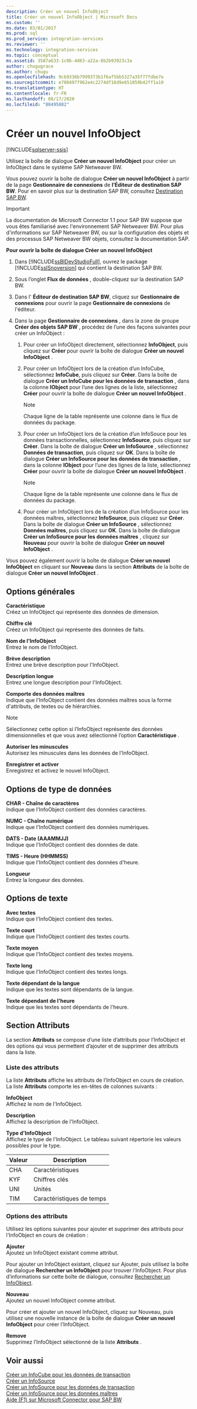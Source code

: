 ```yaml
---
description: Créer un nouvel InfoObject
title: Créer un nouvel InfoObject | Microsoft Docs
ms.custom: ''
ms.date: 03/01/2017
ms.prod: sql
ms.prod_service: integration-services
ms.reviewer: ''
ms.technology: integration-services
ms.topic: conceptual
ms.assetid: 3587a633-1c0b-4d63-a22a-6b2b93923c3a
author: chugugrace
ms.author: chugu
ms.openlocfilehash: 9cb9336b7999373b1f6af5bb5327a35f77fdbe7e
ms.sourcegitcommit: e700497f962e4c2274df16d9e651059b42ff1a10
ms.translationtype: HT
ms.contentlocale: fr-FR
ms.lasthandoff: 08/17/2020
ms.locfileid: "88495882"
---
```

# <a name="create-new-infoobject"></a>Créer un nouvel InfoObject

[!INCLUDE[sqlserver-ssis](../../includes/applies-to-version/sqlserver-ssis.md)]


  Utilisez la boîte de dialogue **Créer un nouvel InfoObject** pour créer un InfoObject dans le système SAP Netweaver BW.  
  
 Vous pouvez ouvrir la boîte de dialogue **Créer un nouvel InfoObject** à partir de la page **Gestionnaire de connexions** de **l’Éditeur de destination SAP BW**. Pour en savoir plus sur la destination SAP BW, consultez [Destination SAP BW](../../integration-services/data-flow/sap-bw-destination.md).  
  
> [!IMPORTANT]  
>  La documentation de Microsoft Connector 1.1 pour SAP BW suppose que vous êtes familiarisé avec l'environnement SAP Netweaver BW. Pour plus d'informations sur SAP Netweaver BW, ou sur la configuration des objets et des processus SAP Netweaver BW objets, consultez la documentation SAP.  
  
 **Pour ouvrir la boîte de dialogue Créer un nouvel InfoObject**  
  
1.  Dans [!INCLUDE[ssBIDevStudioFull](../../includes/ssbidevstudiofull-md.md)], ouvrez le package [!INCLUDE[ssISnoversion](../../includes/ssisnoversion-md.md)] qui contient la destination SAP BW.  
  
2.  Sous l’onglet **Flux de données** , double-cliquez sur la destination SAP BW.  
  
3.  Dans l' **Éditeur de destination SAP BW**, cliquez sur **Gestionnaire de connexions** pour ouvrir la page **Gestionnaire de connexions** de l'éditeur.  
  
4.  Dans la page **Gestionnaire de connexions** , dans la zone de groupe **Créer des objets SAP BW** , procédez de l’une des façons suivantes pour créer un InfoObject :  
  
    1.  Pour créer un InfoObject directement, sélectionnez **InfoObject**, puis cliquez sur **Créer** pour ouvrir la boîte de dialogue **Créer un nouvel InfoObject** .  
  
    2.  Pour créer un InfoObject lors de la création d’un InfoCube, sélectionnez **InfoCube**, puis cliquez sur **Créer**. Dans la boîte de dialogue **Créer un InfoCube pour les données de transaction** , dans la colonne **IObject** pour l’une des lignes de la liste, sélectionnez **Créer** pour ouvrir la boîte de dialogue **Créer un nouvel InfoObject** .  
  
        > [!NOTE]  
        >  Chaque ligne de la table représente une colonne dans le flux de données du package.  
  
    3.  Pour créer un InfoObject lors de la création d’un InfoSouce pour les données transactionnelles, sélectionnez **InfoSource**, puis cliquez sur **Créer**. Dans la boîte de dialogue **Créer un InfoSource** , sélectionnez **Données de transaction**, puis cliquez sur **OK**. Dans la boîte de dialogue **Créer un InfoSource pour les données de transaction** , dans la colonne **IObject** pour l’une des lignes de la liste, sélectionnez **Créer** pour ouvrir la boîte de dialogue **Créer un nouvel InfoObject** .  
  
        > [!NOTE]  
        >  Chaque ligne de la table représente une colonne dans le flux de données du package.  
  
    4.  Pour créer un InfoObject lors de la création d’un InfoSource pour les données maîtres, sélectionnez **InfoSource**, puis cliquez sur **Créer**. Dans la boîte de dialogue **Créer un InfoSource** , sélectionnez **Données maîtres**, puis cliquez sur **OK**. Dans la boîte de dialogue **Créer un InfoSource pour les données maîtres** , cliquez sur **Nouveau** pour ouvrir la boîte de dialogue **Créer un nouvel InfoObject** .  
  
 Vous pouvez également ouvrir la boîte de dialogue **Créer un nouvel InfoObject** en cliquant sur **Nouveau** dans la section **Attributs** de la boîte de dialogue **Créer un nouvel InfoObject** .  
  
## <a name="general-options"></a>Options générales  
 **Caractéristique**  
 Créez un InfoObject qui représente des données de dimension.  
  
 **Chiffre clé**  
 Créez un InfoObject qui représente des données de faits.  
  
 **Nom de l'InfoObject**  
 Entrez le nom de l'InfoObject.  
  
 **Brève description**  
 Entrez une brève description pour l'InfoObject.  
  
 **Description longue**  
 Entrez une longue description pour l'InfoObject.  
  
 **Comporte des données maîtres**  
 Indique que l'InfoObject contient des données maîtres sous la forme d'attributs, de textes ou de hiérarchies.  
  
> [!NOTE]  
>  Sélectionnez cette option si l’InfoObject représente des données dimensionnelles et que vous avez sélectionné l’option **Caractéristique** .  
  
 **Autoriser les minuscules**  
 Autorisez les minuscules dans les données de l'InfoObject.  
  
 **Enregistrer et activer**  
 Enregistrez et activez le nouvel InfoObject.  
  
## <a name="data-type-options"></a>Options de type de données  
 **CHAR - Chaîne de caractères**  
 Indique que l'InfoObject contient des données caractères.  
  
 **NUMC - Chaîne numérique**  
 Indique que l'InfoObject contient des données numériques.  
  
 **DATS - Date (AAAMMJJ)**  
 Indique que l'InfoObject contient des données de date.  
  
 **TIMS - Heure (HHMMSS)**  
 Indique que l'InfoObject contient des données d'heure.  
  
 **Longueur**  
 Entrez la longueur des données.  
  
## <a name="text-options"></a>Options de texte  
 **Avec textes**  
 Indique que l'InfoObject contient des textes.  
  
 **Texte court**  
 Indique que l'InfoObject contient des textes courts.  
  
 **Texte moyen**  
 Indique que l'InfoObject contient des textes moyens.  
  
 **Texte long**  
 Indique que l'InfoObject contient des textes longs.  
  
 **Texte dépendant de la langue**  
 Indique que les textes sont dépendants de la langue.  
  
 **Texte dépendant de l'heure**  
 Indique que les textes sont dépendants de l'heure.  
  
## <a name="attributes-section"></a>Section Attributs  
 La section **Attributs** se compose d’une liste d’attributs pour l’InfoObject et des options qui vous permettent d’ajouter et de supprimer des attributs dans la liste.  
  
### <a name="attributes-list"></a>Liste des attributs  
 La liste **Attributs** affiche les attributs de l’InfoObject en cours de création. La liste **Attributs** comporte les en-têtes de colonnes suivants :  
  
 **InfoObject**  
 Affichez le nom de l'InfoObject.  
  
 **Description**  
 Affichez la description de l'InfoObject.  
  
 **Type d'InfoObject**  
 Affichez le type de l'InfoObject. Le tableau suivant répertorie les valeurs possibles pour le type.  
  
|Valeur|Description|  
|-----------|-----------------|  
|CHA|Caractéristiques|  
|KYF|Chiffres clés|  
|UNI|Unités|  
|TIM|Caractéristiques de temps|  
  
### <a name="attributes-options"></a>Options des attributs  
 Utilisez les options suivantes pour ajouter et supprimer des attributs pour l'InfoObject en cours de création :  
  
 **Ajouter**  
 Ajoutez un InfoObject existant comme attribut.  
  
 Pour ajouter un InfoObject existant, cliquez sur Ajouter, puis utilisez la boîte de dialogue **Rechercher un InfoObject** pour trouver l’InfoObject. Pour plus d’informations sur cette boîte de dialogue, consultez [Rechercher un InfoObject](../../integration-services/data-flow/look-up-infoobject.md).  
  
 **Nouveau**  
 Ajoutez un nouvel InfoObject comme attribut.  
  
 Pour créer et ajouter un nouvel InfoObject, cliquez sur Nouveau, puis utilisez une nouvelle instance de la boîte de dialogue **Créer un nouvel InfoObject** pour créer l’InfoObject.  
  
 **Remove**  
 Supprimez l’InfoObject sélectionné de la liste **Attributs** .  
  
## <a name="see-also"></a>Voir aussi  
 [Créer un InfoCube pour les données de transaction](../../integration-services/data-flow/create-infocube-for-transaction-data.md)   
 [Créer un InfoSource](../../integration-services/data-flow/create-infosource.md)   
 [Créer un InfoSource pour les données de transaction](../../integration-services/data-flow/create-infosource-for-transaction-data.md)   
 [Créer un InfoSource pour les données maîtres](../../integration-services/data-flow/create-infosource-for-master-data.md)   
 [Aide (F1) sur Microsoft Connector pour SAP BW](../../integration-services/microsoft-connector-for-sap-bw-f1-help.md)  
  
  
